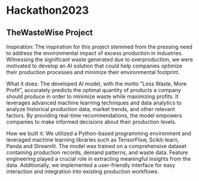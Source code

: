 # Hackathon2023
## TheWasteWise Project
Inspiration: The inspiration for this project stemmed from the pressing need to address the environmental impact of excess production in industries. Witnessing the significant waste generated due to overproduction, we were motivated to develop an AI solution that could help companies optimize their production processes and minimize their environmental footprint.

What it does: The developed AI model, with the motto "Less Waste, More Profit", accurately predicts the optimal quantity of products a company should produce in order to minimize waste while maximizing profits. It leverages advanced machine learning techniques and data analytics to analyze historical production data, market trends, and other relevant factors. By providing real-time recommendations, the model empowers companies to make informed decisions about their production levels.

How we built it: We utilized a Python-based programming environment and leveraged machine learning libraries such as TensorFlow, Scikit-learn, Panda and Streamlit. The model was trained on a comprehensive dataset containing production records, demand patterns, and waste data. Feature engineering played a crucial role in extracting meaningful insights from the data. Additionally, we implemented a user-friendly interface for easy interaction and integration into existing production workflows.
